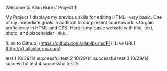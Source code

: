 Welcome to Allan Burns' Project 1!

My Project 1 displays my previous skills for editing HTML--very basic. One of my immediate goals in addition to our present coursework is to gain proficiency in HTML and CSS. Here is my basic website with title, text, photo, and placeholder links.

[Link to Github] (https://github.com/allanlburns/P1)
[Live URL] (http://p1.allanlburns.com)

test 1 10/29/14 successful
test 2 10/29/14 successful
test 3 10/29/14 successful
test 4 successful
test 5

